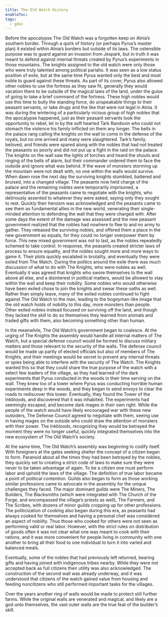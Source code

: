 ```yaml
---
title: The Old Watch History
enableToc: 
tags:
  - gdoc
---
```

Before the apocalypse The Old Watch was a forgotten keep on Atnia’s southern border. Through a quirk of history (or perhaps Pyrus’s master plan) it existed within Atnia’s borders but outside of its laws. The ostensible purpose was to guard against an invasion from Jespark, but in truth it was meant to defend against internal threats created by Pyrus’s experiments in those mountains. The knights assigned to the old watch were only those who were truly talented among political pariahs. It was seen as a low status position of exile, but at the same time Pyrus wanted only the best and most noble to guard against these threats. 
	As part of its cover, Pyrus also allowed other nobles to use the fortress as they saw fit, generally they would vacation there to be outside of the magical laws of the land, under the guise of going to take a brief command of the fortress. These high nobles would use this time to bully the standing force, do unspeakable things to their peasant servants, or take drugs and the like that were not legal in Atnia. 
	It was during the wintering of a particularly vicious group of high nobles that the apocalypse happened, just as their peasant servants took the opportunity to rebel, let in by the soft hearted Tark Randovin who could not stomach the violence his family inflicted on them any longer. The bells in the palace rang calling the knights on the wall to come in the defense of the royals, but no one arrived and many were slaughtered. Tark’s family, beloved, and friends were spared along with the nobles that had not treated the peasants so poorly and did not put up a fight in the raid on the palace. 
	The knights on the wall saw the lights of torches and heard the shouts and ringing of the bells of alarm, but their commander ordered them to face the outside and ignore what was behind. If the wave of monsters storming up the mountain were not dealt with, no one within the walls would survive. When dawn rose the next day the surviving knights stumbled, battered and bruised, into a changed village.
	The peasants now held charge of the palace and the remaining nobles were temporarily imprisoned, a representative of the peasants came to negotiate with the knights, who deliriously assented to whatever they were asked, saying only they sought to rest. Quickly their heroism was acknowledged and the peasants came to see them as fundamental allies in the new world, venerating their single-minded attention to defending the wall that they were charged with.
	After some days the extent of the damage was assessed and the new peasant government realized that the nobles had nowhere to flee to and no army to gather. They released the surviving nobles, and offered them a place in the new government as equals, for they could no longer overpower them by force. 
	This new mixed government was not to last, as the nobles repeatedly schemed to take control. In response, the peasants created stricter laws of process to ensure equality, and the nobles sought more and more ways to game it. Their plots quickly escalated in brutality, and eventually they were exiled from The Watch. During the politics around the exile there was much discussion of what to do with The Knights, who were nobles as well. Eventually it was agreed that knights who swore themselves to the wall above all else, and a disinterest in political matters, would be allowed to stay within the wall and keep their nobility. Some nobles who would otherwise have been exiled chose to join the knights and swear these oaths as well. 
	Rather than simply leave, many of the exiled nobles continued to fight against The Old Watch to the man, leading to the bogeyman-like image that the old watch holds of nobility to this day, more monsters than people. Other exiled nobles instead focused on surviving off the land, and though they lacked the skill to do so themselves they learned from animals and traded gifts with them, also becoming something other than human. 

In the meanwhile, The Old Watch’s government began to coalesce. At the urging of The Knights the assembly would handle all internal matters of The Watch, but a special defense council would be formed to discuss military matters and those relevant to the security of the walls. The defense council would be made up partly of elected officials but also of members of The Knights, and their meetings would be secret to prevent any internal threats or spies being able to interfere with the security of The Watch. The Knights wanted this so that they could share the true purpose of the watch with a select few leaders of the village, as they had learned of the dark experiments that Pyrus conducted in the woods in their time serving on the wall. They knew too of a tower where Pyrus was conducting horrible human experiments deep in the woods, and they began to send envoys to clear the roads to rediscover this tower. 
	Eventually, they found the Tower of the Inkbloods, and discovered that it was inhabited. The experiments had seemingly escaped, and become dark mages in their own right. While the people of the watch would have likely encouraged war with these new outsiders, The Defense Council agreed to negotiate with them, seeing use in having mages on the outside who could draw the attention of monsters with their power. The Inkbloods, recognizing they would be betrayed the moment they were no longer useful, quickly integrated themselves into the new ecosystem of The Old Watch’s society.

At the same time, The Old Watch’s assembly was beginning to codify itself. With foreigners at the gates seeking shelter the concept of a citizen began to form. Paranoid about all the times they had been betrayed by the nobles, they quickly set to creating a strict code of laws to make sure they were never to be taken advantage of again. To be a citizen one must perform labor and uphold the laws of the village. The definition of true labor became a point of political contention. 
Guilds also began to form as those working similar professions came to advocate in the assembly for the unique challenges they faced. The major dominant guilds were The Miners, The Builders, The Blacksmiths (which were integrated with The Church of the Forge, and encompassed the village’s priests as well), The Farmers, and The Scribes, with dozens of minor guilds cropping up for other professions. 
The politicization of cooking also began during this era, as peasants had always cooked for themselves and having a personal chef was considered an aspect of nobility. Thus those who cooked for others were not seen as performing valid or real labor. However, with the strict rules on distribution of goods often it was not clear what one was meant to cook with their rations, and it was more convenient for people living in community with one another to bring all their food to one individual to turn it into varied and balanced meals. 

Eventually, some of the nobles that had previously left returned, bearing gifts and having joined with indigenous tribes nearby. While they were not accepted back as full citizens their utility was also acknowledged. The construction of the second wall was already underway, and it was understood that citizens of the watch gained value from housing and feeding noncitizens who still performed important tasks for the villages.

Over the years another ring of walls would be made to protect still further farms. While the original walls are venerated and magical, and likely are a god unto themselves, the vast outer walls are the true feat of the builder’s skill. 
